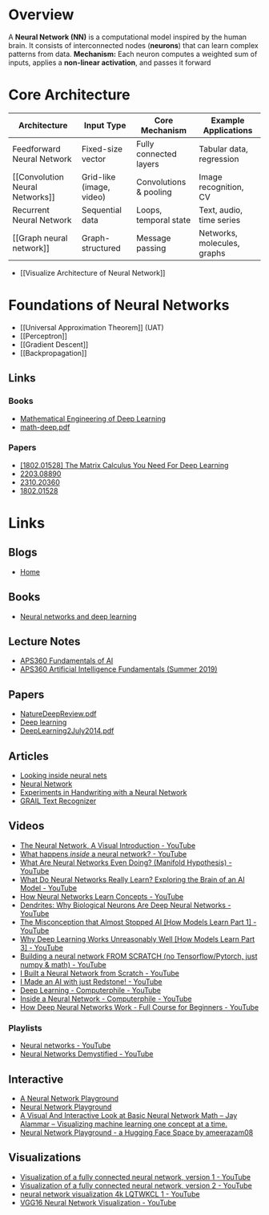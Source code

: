 # Overview

A **Neural Network (NN)** is a computational model inspired by the human brain. It consists of interconnected nodes (**neurons**) that can learn complex patterns from data.
**Mechanism:** Each neuron computes a weighted sum of inputs, applies a **non-linear activation**, and passes it forward

# Core Architecture
| Architecture                   | Input Type               | Core Mechanism         | Example Applications        |
| ------------------------------ | ------------------------ | ---------------------- | --------------------------- |
| Feedforward Neural Network     | Fixed-size vector        | Fully connected layers | Tabular data, regression    |
| [[Convolution Neural Networks]] | Grid-like (image, video) | Convolutions & pooling | Image recognition, CV       |
| Recurrent Neural Network       | Sequential data          | Loops, temporal state  | Text, audio, time series    |
| [[Graph neural network]]       | Graph-structured         | Message passing        | Networks, molecules, graphs |
- [[Visualize Architecture of Neural Network]]
# Foundations of Neural Networks
- [[Universal Approximation Theorem]] (UAT)  
- [[Perceptron]]
- [[Gradient Descent]]
- [[Backpropagation]]
## Links

### Books
- [Mathematical Engineering of Deep Learning](https://deeplearningmath.org/)
- [math-deep.pdf](https://www.cis.upenn.edu/~jean/math-deep.pdf)
### Papers
- [[1802.01528] The Matrix Calculus You Need For Deep Learning](https://arxiv.org/abs/1802.01528)
- [2203.08890](https://arxiv.org/pdf/2203.08890)
- [2310.20360](https://arxiv.org/pdf/2310.20360)
- [1802.01528](https://arxiv.org/pdf/1802.01528)
# Links

## Blogs
- [Home](https://www.krishnabhattarai.com/home)
## Books
-  [Neural networks and deep learning](http://neuralnetworksanddeeplearning.com/)
## Lecture Notes
- [APS360 Fundamentals of AI](https://www.cs.toronto.edu/~lczhang/360/lec/w04/lec06.pdf)
- [APS360 Artificial Intelligence Fundamentals (Summer 2019)](https://www.cs.toronto.edu/~lczhang/360/)
## Papers
- [NatureDeepReview.pdf](https://www.cs.toronto.edu/~hinton/absps/NatureDeepReview.pdf)
- [Deep learning](https://hal.science/hal-04206682/file/Lecun2015.pdf)
- [DeepLearning2July2014.pdf](https://people.idsia.ch/~juergen/DeepLearning2July2014.pdf)
## Articles
- [Looking inside neural nets](https://ml4a.github.io/ml4a/looking_inside_neural_nets/)
- [Neural Network](https://www.krishnabhattarai.com/neuralnetwork)
- [Experiments in Handwriting with a Neural Network](https://distill.pub/2016/handwriting/)
- [GRAIL Text Recognizer](https://jackschaedler.github.io/handwriting-recognition/)
## Videos
- [The Neural Network, A Visual Introduction - YouTube](https://www.youtube.com/watch?v=UOvPeC8WOt8&t=4s)
- [What happens *inside* a neural network? - YouTube](https://www.youtube.com/watch?v=-at7SLoVK_I)
- [What Are Neural Networks Even Doing? (Manifold Hypothesis) - YouTube](https://www.youtube.com/watch?v=pdNYw6qwuNc)
- [What Do Neural Networks Really Learn? Exploring the Brain of an AI Model - YouTube](https://www.youtube.com/watch?v=jGCvY4gNnA8)
- [How Neural Networks Learn Concepts - YouTube](https://www.youtube.com/watch?v=e5xKayCBOeU)
- [Dendrites: Why Biological Neurons Are Deep Neural Networks - YouTube](https://www.youtube.com/watch?v=hmtQPrH-gC4)
- [The Misconception that Almost Stopped AI [How Models Learn Part 1] - YouTube](https://www.youtube.com/watch?v=NrO20Jb-hy0)
- [Why Deep Learning Works Unreasonably Well [How Models Learn Part 3] - YouTube](https://www.youtube.com/watch?v=qx7hirqgfuU)
- [Building a neural network FROM SCRATCH (no Tensorflow/Pytorch, just numpy & math) - YouTube](https://www.youtube.com/watch?v=w8yWXqWQYmU)
- [I Built a Neural Network from Scratch - YouTube](https://www.youtube.com/watch?v=cAkMcPfY_Ns)
- [I Made an AI with just Redstone! - YouTube](https://www.youtube.com/watch?v=DQ0lCm0J3PM)
- [Deep Learning - Computerphile - YouTube](https://www.youtube.com/watch?v=TJlAxW-2nmI)
- [Inside a Neural Network - Computerphile - YouTube](https://www.youtube.com/watch?v=BFdMrDOx_CM)
- [How Deep Neural Networks Work - Full Course for Beginners - YouTube](https://www.youtube.com/watch?v=dPWYUELwIdM)
### Playlists
- [Neural networks - YouTube](https://www.youtube.com/playlist?list=PLZHQObOWTQDNU6R1_67000Dx_ZCJB-3pi)
- [Neural Networks Demystified - YouTube](https://www.youtube.com/playlist?list=PLiaHhY2iBX9hdHaRr6b7XevZtgZRa1PoU)
## Interactive
- [A Neural Network Playground](https://playground.tensorflow.org/#activation=tanh&batchSize=10&dataset=circle&regDataset=reg-plane&learningRate=0.03&regularizationRate=0&noise=0&networkShape=4,2&seed=0.28131&showTestData=false&discretize=false&percTrainData=50&x=true&y=true&xTimesY=false&xSquared=false&ySquared=false&cosX=false&sinX=false&cosY=false&sinY=false&collectStats=false&problem=classification&initZero=false&hideText=false)
- [Neural Network Playground](https://www.ccom.ucsd.edu/~cdeotte/programs/neuralnetwork.html)
- [A Visual And Interactive Look at Basic Neural Network Math – Jay Alammar – Visualizing machine learning one concept at a time.](https://jalammar.github.io/feedforward-neural-networks-visual-interactive/)
- [Neural Network Playground - a Hugging Face Space by ameerazam08](https://huggingface.co/spaces/ameerazam08/neural-network-playground)
## Visualizations
- [Visualization of a fully connected neural network, version 1 - YouTube](https://www.youtube.com/watch?v=Tsvxx-GGlTg)
- [Visualization of a fully connected neural network, version 2 - YouTube](https://www.youtube.com/watch?v=sDDjJRnnHao)
- [neural network visualization 4k LQTWKCL 1 - YouTube](https://www.youtube.com/watch?v=UiQyMSKez7k)
- [VGG16 Neural Network Visualization - YouTube](https://www.youtube.com/watch?v=RNnKtNrsrmg)

